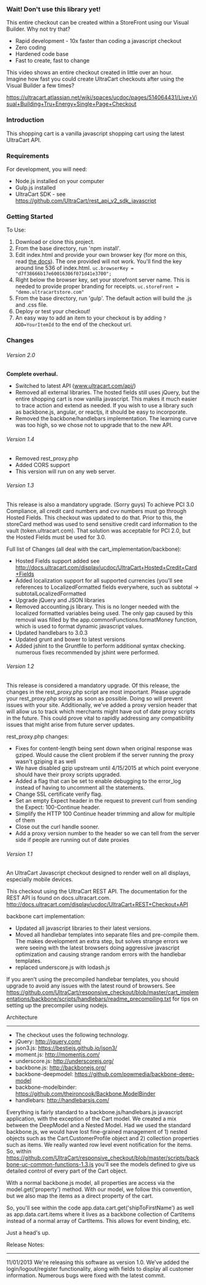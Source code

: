 ### Wait!  Don't use this library yet!

This entire checkout can be created within a StoreFront using our Visual Builder.  Why not try that?  
* Rapid development - 10x faster than coding a javascript checkout
* Zero coding
* Hardened code base
* Fast to create, fast to change

This video shows an entire checkout created in little over an hour.  
Imagine how fast you could create UltraCart checkouts after using the Visual Builder a few times?

https://ultracart.atlassian.net/wiki/spaces/ucdoc/pages/514064431/Live+Visual+Building+Tru+Energy+Single+Page+Checkout


### Introduction
This shopping cart is a vanilla javascript shopping cart using the latest UltraCart API.

### Requirements
For development, you will need:
* Node.js installed on your computer
* Gulp.js installed
* UltraCart SDK - see https://github.com/UltraCart/rest_api_v2_sdk_javascript

### Getting Started
To Use:

1. Download or clone this project.
2. From the base directory, run 'npm install'.
3. Edit index.html and provide your own browser key (for more on this, read [the docs](https://ultracart.atlassian.net/wiki/spaces/ucdoc/pages/419364865/Creating+a+Browser+Key+for+a+JavaScript+checkout)).  The one provided will not work.  You'll find the key around line 536 of index.html.
```uc.browserKey = "d7f38666b17e60016306f071d41e3700";```
4. Right below the browser key, set your storefront server name.  This is needed to provide proper branding for receipts.
`uc.storeFront = "demo.ultracartstore.com"`
5. From the base directory, run 'gulp'.  The default action will build the .js and .css file.
5. Deploy or test your checkout!
6. An easy way to add an item to your checkout is by adding `?ADD=YourItemId` to the end of the checkout url.

### Changes

###### Version 2.0
**Complete overhaul.**
* Switched to latest API (www.ultracart.com/api/)
* Removed all external libraries.  The hosted fields still uses jQuery, but the entire shopping cart is now vanilla javascript.
This makes it much easier to trace action and extend as needed.  If you wish to use a library such as backbone.js, angular, or reactjs,
it should be easy to incorporate.
* Removed the backbone/handlebars implementation.  The learning curve was too high, so we chose not to upgrade that to the new API.

###### Version 1.4
* Removed rest_proxy.php
* Added CORS support
* This version will run on any web server.

###### Version 1.3
This release is also a mandatory upgrade.  (Sorry guys)  To achieve PCI 3.0 Compliance, all credit card numbers and cvv
numbers must go through Hosted Fields.  This checkout was updated to do that.  Prior to this, the storeCard method was
used to send sensitive credit card information to the vault (token.ultracart.com).  That solution was acceptable for PCI 2.0,
but the Hosted Fields must be used for 3.0.

Full list of Changes (all deal with the cart_implementation/backbone):
* Hosted Fields support added see http://docs.ultracart.com/display/ucdoc/UltraCart+Hosted+Credit+Card+Fields
* Added localization support for all supported currencies (you'll see references to LocalizedFormatted fields everywhere,
such as subtotal -> subtotalLocalizedFormatted
* Upgrade jQuery and JSON libraries
* Removed accounting.js library.  This is no longer needed with the localized formatted variables being used.
The only gap caused by this removal was filled by the app.commonFunctions.formatMoney function, which is used to format dynamic javascript values.
* Updated handlebars to 3.0.3
* Updated grunt and bower to latest versions
* Added jshint to the Gruntfile to perform additional syntax checking.  numerous fixes recommended by jshint were performed.


###### Version 1.2
This release is considered a mandatory upgrade.  Of this release, the changes in the rest_proxy.php script are most important.
Please upgrade your rest_proxy.php scripts as soon as possible.  Doing so will prevent issues with your site.  Additionally,
we've added a proxy version header that will allow us to track which merchants might have out of date proxy scripts in the
future.  This could prove vital to rapidly addressing any compatibility issues that might arise from future server updates.

rest_proxy.php changes:
* Fixes for content-length being sent down when original response was gziped.  Would cause the client problem if the server running the proxy wasn't gziping it as well
* We have disabled gzip upstream until 4/15/2015 at which point everyone should have their proxy scripts upgraded.
* Added a flag that can be set to enable debugging to the error_log instead of having to uncomment all the statements.
* Change SSL certificate verify flag.
* Set an empty Expect header in the request to prevent curl from sending the Expect: 100-Continue header.
* Simplify the HTTP 100 Continue header trimming and allow for multiple of them
* Close out the curl handle sooner.
* Add a proxy version number to the header so we can tell from the server side if people are running out of date proxies


###### Version 1.1

An UltraCart Javascript checkout designed to render well on all displays, especially mobile devices.

This checkout using the UltraCart REST API.
The documentation for the REST API is found on docs.ultracart.com.
http://docs.ultracart.com/display/ucdoc/UltraCart+REST+Checkout+API

backbone cart implementation:
 * Updated all javascript libraries to their latest versions.
 * Moved all handlebar templates into separate files and pre-compile them.  The makes development an extra step, but solves strange errors we were seeing with the latest browsers doing aggressive javascript optimization and causing strange random errors with the handlebar templates.
 * replaced underscore.js with lodash.js

If you aren't using the precompiled handlebar templates, you should upgrade to avoid any issues with the latest round of browsers. See https://github.com/UltraCart/responsive_checkout/blob/master/cart_implementations/backbone/scripts/handlebars/readme_precompiling.txt for tips on setting up the precompiler using nodejs.


Architecture
____________
 * The checkout uses the following technology.
 * jQuery: http://jquery.com/
 * json3.js: https://bestiejs.github.io/json3/
 * moment.js: http://momentjs.com/
 * underscore.js: http://underscorejs.org/
 * backbone.js: http://backbonejs.org/
 * backbone-deepmodel: https://github.com/powmedia/backbone-deep-model
 * backbone-modelbinder: https://github.com/theironcook/Backbone.ModelBinder
 * handlebars: http://handlebarsjs.com/

Everything is fairly standard to a backbone.js/handlebars.js javascript application,
with the exception of the Cart model. We created a mix between the DeepModel and a Nested Model.
Had we used the standard backbone.js, we would have lost fine-grained management of 1) nested objects
such as the Cart.CustomerProfile object and 2) collection properties such as items.  We really wanted row level
event notification for the items.   So, within https://github.com/UltraCart/responsive_checkout/blob/master/scripts/backbone-uc-common-functions-1.3.js
you'll see the models defined to give us detailed control of every part of the Cart object.

With a normal backbone.js model, all properties are access via the model.get('property') method.  With our model, we
follow this convention, but we also map the items as a direct property of the cart.

So, you'll see within the code app.data.cart.get('shipToFirstName') as well as app.data.cart.items where
it lives as a backbone collection of CartItems instead of a normal array of CartItems.  This allows
for event binding, etc.

Just a head's up.


Release Notes:
______________
11/01/2013
We're releasing this software as version 1.0.  We've added the login/logout/register functionality, along with fields to display all customer information.
Numerous bugs were fixed with the latest commit.
